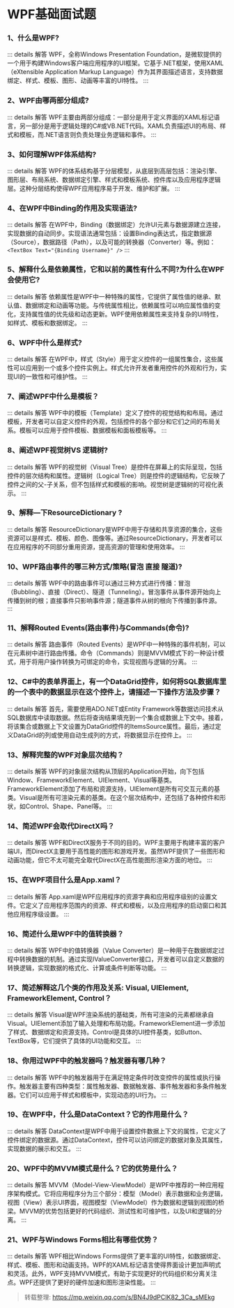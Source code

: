 # WPF基础面试题

### 1、什么是WPF?

::: details 解答
WPF，全称Windows Presentation Foundation，是微软提供的一个用于构建Windows客户端应用程序的UI框架。它基于.NET框架，使用XAML（eXtensible Application Markup Language）作为其界面描述语言，支持数据绑定、样式、模板、图形、动画等丰富的UI特性。
:::

### 2、WPF由哪两部分组成?

::: details 解答
WPF主要由两部分组成：一部分是用于定义界面的XAML标记语言，另一部分是用于逻辑处理的C#或VB.NET代码。XAML负责描述UI的布局、样式和模板，而.NET语言则负责处理业务逻辑和事件。
:::

### 3、如何理解WPF体系结构?

::: details 解答
WPF的体系结构基于分层模型，从底层到高层包括：渲染引擎、图形层、布局系统、数据绑定引擎、样式和模板系统、控件库以及应用程序逻辑层。这种分层结构使得WPF应用程序易于开发、维护和扩展。
:::

### 4、在WPF中Binding的作用及实现语法?

::: details 解答
在WPF中，Binding（数据绑定）允许UI元素与数据源建立连接，实现数据的自动同步。实现语法通常包括：设置Binding表达式，指定数据源（Source），数据路径（Path），以及可能的转换器（Converter）等。例如：`<TextBox Text="{Binding Username}" />`
:::

### 5、解释什么是依赖属性，它和以前的属性有什么不同?为什么在WPF会使用它?

::: details 解答
依赖属性是WPF中一种特殊的属性，它提供了属性值的继承、默认值、数据绑定和动画等功能。与传统属性相比，依赖属性可以响应属性值的变化，支持属性值的优先级和动态更新。WPF使用依赖属性来支持复杂的UI特性，如样式、模板和数据绑定。
:::

### 6、WPF中什么是样式?

::: details 解答
在WPF中，样式（Style）用于定义控件的一组属性集合，这些属性可以应用到一个或多个控件实例上。样式允许开发者重用控件的外观和行为，实现UI的一致性和可维护性。
:::

### 7、阐述WPF中什么是模板？

::: details 解答
WPF中的模板（Template）定义了控件的视觉结构和布局。通过模板，开发者可以自定义控件的外观，包括控件的各个部分和它们之间的布局关系。模板可以应用于控件模板、数据模板和面板模板等。
:::

### 8、阐述WPF视觉树VS 逻辑树?

::: details 解答
WPF的视觉树（Visual Tree）是控件在屏幕上的实际呈现，包括控件的层次结构和属性。逻辑树（Logical Tree）则是控件的逻辑结构，它反映了控件之间的父-子关系，但不包括样式和模板的影响。视觉树是逻辑树的可视化表示。
:::

### 9、解释—下ResourceDictionary ?

::: details 解答
ResourceDictionary是WPF中用于存储和共享资源的集合，这些资源可以是样式、模板、颜色、图像等。通过ResourceDictionary，开发者可以在应用程序的不同部分重用资源，提高资源的管理和使用效率。
:::

### 10、WPF路由事件的哪三种方式/策略(冒泡 直接 隧道)?

::: details 解答
WPF中的路由事件可以通过三种方式进行传播：冒泡（Bubbling）、直接（Direct）、隧道（Tunneling）。冒泡事件从事件源开始向上传播到树的根；直接事件只影响事件源；隧道事件从树的根向下传播到事件源。
:::

### 11、解释Routed Events(路由事件)与Commands(命令)?

::: details 解答
路由事件（Routed Events）是WPF中一种特殊的事件机制，可以在元素树中进行路由传播。命令（Commands）则是MVVM模式下的一种设计模式，用于将用户操作转换为可绑定的命令，实现视图与逻辑的分离。
:::

### 12、C#中的表单界面上，有一个DataGrid控件，如何将SQL数据库里的一个表中的数据显示在这个控件上，请描述一下操作方法及步骤？

::: details 解答
首先，需要使用ADO.NET或Entity Framework等数据访问技术从SQL数据库中读取数据。然后将查询结果填充到一个集合或数据上下文中。接着，将该集合或数据上下文设置为DataGrid控件的ItemsSource属性。最后，通过定义DataGrid的列或使用自动生成列的方式，将数据显示在控件上。
:::

### 13、解释完整的WPF对象层次结构？

::: details 解答
WPF的对象层次结构从顶层的Application开始，向下包括Window、FrameworkElement、UIElement、Visual等基类。FrameworkElement添加了布局和资源支持，UIElement是所有可交互元素的基类。Visual是所有可渲染元素的基类。在这个层次结构中，还包括了各种控件和形状，如Control、Shape、Panel等。
:::

### 14、简述WPF会取代DirectX吗？

::: details 解答
WPF和DirectX服务于不同的目的。WPF主要用于构建丰富的客户端UI，而DirectX主要用于高性能的图形和游戏开发。虽然WPF提供了一些图形和动画功能，但它不太可能完全取代DirectX在高性能图形渲染方面的地位。
:::

### 15、在WPF项目什么是App.xaml？

::: details 解答
App.xaml是WPF应用程序的资源字典和应用程序级别的设置文件。它定义了应用程序范围内的资源、样式和模板，以及应用程序的启动窗口和其他应用程序级设置。
:::

### 16、简述什么是WPF中的值转换器？

::: details 解答
WPF中的值转换器（Value Converter）是一种用于在数据绑定过程中转换数据的机制。通过实现IValueConverter接口，开发者可以自定义数据的转换逻辑，实现数据的格式化、计算或条件判断等功能。
:::

### 17、简述解释这几个类的作用及关系: Visual, UIElement, FrameworkElement, Control？

::: details 解答
Visual是WPF渲染系统的基础类，所有可渲染的元素都继承自Visual。UIElement添加了输入处理和布局功能。FrameworkElement进一步添加了样式、数据绑定和资源支持。Control是具体的UI控件基类，如Button、TextBox等，它们提供了具体的UI功能和交互。
:::

### 18、你用过WPF中的触发器吗？触发器有哪几种？

::: details 解答
WPF中的触发器用于在满足特定条件时改变控件的属性或执行操作。触发器主要有四种类型：属性触发器、数据触发器、事件触发器和多条件触发器。它们可以应用于样式和模板中，实现动态的UI行为。
:::

### 19、在WPF中，什么是DataContext？它的作用是什么？

::: details 解答
DataContext是WPF中用于设置控件数据上下文的属性，它定义了控件绑定的数据源。通过DataContext，控件可以访问绑定的数据对象及其属性，实现数据的展示和交互。
:::

### 20、WPF中的MVVM模式是什么？它的优势是什么？

::: details 解答
MVVM（Model-View-ViewModel）是WPF中推荐的一种应用程序架构模式。它将应用程序分为三个部分：模型（Model）表示数据和业务逻辑，视图（View）表示UI界面，视图模型（ViewModel）作为数据和逻辑到视图的桥梁。MVVM的优势包括更好的代码组织、测试性和可维护性，以及UI和逻辑的分离。
:::

### 21、WPF与Windows Forms相比有哪些优势？

::: details 解答
WPF相比Windows Forms提供了更丰富的UI特性，如数据绑定、样式、模板、图形和动画支持。WPF的XAML标记语言使得界面设计更加声明式和灵活。此外，WPF支持MVVM模式，有助于实现更好的代码组织和分离关注点。WPF还提供了更好的硬件加速和图形渲染性能。
:::

> 转载整理: <https://mp.weixin.qq.com/s/BN4J9dPCIK82_3Ca_sMEkg>
